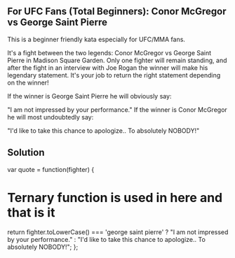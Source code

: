 ## For UFC Fans (Total Beginners): Conor McGregor vs George Saint Pierre

This is a beginner friendly kata especially for UFC/MMA fans.

It's a fight between the two legends: Conor McGregor vs George Saint Pierre in Madison Square Garden. Only one fighter will remain standing, and after the fight in an interview with Joe Rogan the winner will make his legendary statement. It's your job to return the right statement depending on the winner!

If the winner is George Saint Pierre he will obviously say:

"I am not impressed by your performance."
If the winner is Conor McGregor he will most undoubtedly say:

"I'd like to take this chance to apologize.. To absolutely NOBODY!"

## Solution

var quote = function(fighter) {

# Ternary function is used in here and that is it

return fighter.toLowerCase() === 'george saint pierre' ? "I am not impressed by your performance." :
"I'd like to take this chance to apologize.. To absolutely NOBODY!";
};
